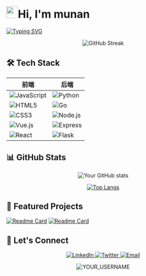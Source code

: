 # <img src="https://raw.githubusercontent.com/MartinHeinz/MartinHeinz/master/wave.gif" width="30px">Hi, I'm munan
[![Typing SVG](https://readme-typing-svg.demolab.com?font=Fira+Code&pause=1000&width=435&lines=Full+Stack+Developer;Open+Source+Enthusiast;JavaScript+%7C+Vue+%7C+React;Python+%7C+Go+%7C+Linux)](https://git.io/typing-svg)

<p align="center">
  <img src="https://github-readme-streak-stats.herokuapp.com?user=YOUR_USERNAME&theme=dark&border_radius=5" alt="GitHub Streak"/>
</p>

## 🛠 Tech Stack

<div align="center">
  
| 前端          | 后端          | 
|---------------|---------------|
| <img src="https://img.shields.io/badge/JavaScript-F7DF1E?logo=javascript&logoColor=black" alt="JavaScript"> | <img src="https://img.shields.io/badge/Python-3776AB?logo=python&logoColor=white" alt="Python"> | <img src="https://img.shields.io/badge/Linux-FCC624?logo=linux&logoColor=black" alt="Linux"> |
| <img src="https://img.shields.io/badge/HTML5-E34F26?logo=html5&logoColor=white" alt="HTML5"> | <img src="https://img.shields.io/badge/Go-00ADD8?logo=go&logoColor=white" alt="Go"> | <img src="https://img.shields.io/badge/Docker-2496ED?logo=docker&logoColor=white" alt="Docker"> |
| <img src="https://img.shields.io/badge/CSS3-1572B6?logo=css3&logoColor=white" alt="CSS3"> | <img src="https://img.shields.io/badge/Node.js-339933?logo=node.js&logoColor=white" alt="Node.js"> | <img src="https://img.shields.io/badge/GitHub_Actions-2088FF?logo=github-actions&logoColor=white" alt="GitHub Actions"> |
| <img src="https://img.shields.io/badge/Vue.js-4FC08D?logo=vue.js&logoColor=white" alt="Vue.js"> | <img src="https://img.shields.io/badge/Express-000000?logo=express&logoColor=white" alt="Express"> | <img src="https://img.shields.io/badge/AWS-232F3E?logo=amazon-aws&logoColor=white" alt="AWS"> |
| <img src="https://img.shields.io/badge/React-61DAFB?logo=react&logoColor=black" alt="React"> | <img src="https://img.shields.io/badge/Flask-000000?logo=flask&logoColor=white" alt="Flask"> | <img src="https://img.shields.io/badge/Nginx-009639?logo=nginx&logoColor=white" alt="Nginx"> |

</div>

## 📊 GitHub Stats

<div align="center">

![Your GitHub stats](https://github-readme-stats.vercel.app/api?username=mu-nan26195&show_icons=true&theme=radical&count_private=true&locale=cn)

[![Top Langs](https://github-readme-stats.vercel.app/api/top-langs/?username=mu-nan26195&layout=compact&theme=vision-friendly-dark&hide=procfile&locale=cn)](https://github.com/anuraghazra/github-readme-stats)

</div>

## 🌟 Featured Projects

<!-- Replace with your actual project links -->
[![Readme Card](https://github-readme-stats.vercel.app/api/pin/?username=mu-nan26195&repo=smart-counselor&theme=dark&locale=cn)](https://github.com/mu-nan26195/smart-counselor)
[![Readme Card](https://github-readme-stats.vercel.app/api/pin/?username=mu-nan26195&repo=Kun-vs-Ma-Bao-guo&theme=dark&locale=cn)](https://github.com/mu-nan26195/Kun-vs-Ma-Bao-guo)

## 🤝 Let's Connect

<p align="center">
  <a href="https://www.linkedin.com/in/%E6%9A%AE%E6%A5%A0-%E7%8E%8B-5145a636a/">
    <img src="https://img.shields.io/badge/LinkedIn-0A66C2?logo=linkedin&logoColor=white" alt="LinkedIn"/>
  </a>
  <a href="https://x.com/munan54188">
    <img src="https://img.shields.io/badge/Twitter-1DA1F2?logo=twitter&logoColor=white" alt="Twitter"/>
  </a>
  <a href="mailto:2752478897@qq.com">
    <img src="https://img.shields.io/badge/Email-D14836?logo=gmail&logoColor=white" alt="Email"/>
  </a>
</p>

<p align="center">
  <img src="https://komarev.com/ghpvc/?username=mu-nan26195&label=Profile%20views&color=0e75b6&style=flat" alt="YOUR_USERNAME" /> 
</p>
<!---
mu-nan26195/mu-nan26195 is a ✨ special ✨ repository because its `README.md` (this file) appears on your GitHub profile.
You can click the Preview link to take a look at your changes.
--->

